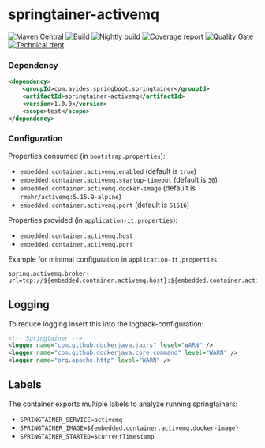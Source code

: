 # springtainer-activemq

[![Maven Central](https://img.shields.io/maven-metadata/v/http/central.maven.org/maven2/com/avides/springboot/springtainer/springtainer-activemq/maven-metadata.xml.svg)](https://search.maven.org/#search%7Cgav%7C1%7Cg%3A%22com.avides.springboot.springtainer%22%20AND%20a%3A%22springtainer-activemq%22)
[![Build](https://github.com/springtainer/springtainer-activemq/workflows/release/badge.svg)](https://github.com/springtainer/springtainer-activemq/actions)
[![Nightly build](https://github.com/springtainer/springtainer-activemq/workflows/nightly/badge.svg)](https://github.com/springtainer/springtainer-activemq/actions)
[![Coverage report](https://sonarcloud.io/api/project_badges/measure?project=springtainer_springtainer-activemq&metric=coverage)](https://sonarcloud.io/dashboard?id=springtainer_springtainer-activemq)
[![Quality Gate](https://sonarcloud.io/api/project_badges/measure?project=springtainer_springtainer-activemq&metric=alert_status)](https://sonarcloud.io/dashboard?id=springtainer_springtainer-activemq)
[![Technical dept](https://sonarcloud.io/api/project_badges/measure?project=springtainer_springtainer-activemq&metric=sqale_index)](https://sonarcloud.io/dashboard?id=springtainer_springtainer-activemq)

### Dependency
```xml
<dependency>
	<groupId>com.avides.springboot.springtainer</groupId>
	<artifactId>springtainer-activemq</artifactId>
	<version>1.0.0</version>
	<scope>test</scope>
</dependency>
```

### Configuration
Properties consumed (in `bootstrap.properties`):
- `embedded.container.activemq.enabled` (default is `true`)
- `embedded.container.activemq.startup-timeout` (default is `30`)
- `embedded.container.activemq.docker-image` (default is `rmohr/activemq:5.15.9-alpine`)
- `embedded.container.activemq.port` (default is `61616`)

Properties provided (in `application-it.properties`):
- `embedded.container.activemq.host`
- `embedded.container.activemq.port`

Example for minimal configuration in `application-it.properties`:
```
spring.activemq.broker-url=tcp://${embedded.container.activemq.host}:${embedded.container.activemq.port}
```

## Logging
To reduce logging insert this into the logback-configuration:
```xml
<!-- Springtainer -->
<logger name="com.github.dockerjava.jaxrs" level="WARN" />
<logger name="com.github.dockerjava.core.command" level="WARN" />
<logger name="org.apache.http" level="WARN" />
```

## Labels
The container exports multiple labels to analyze running springtainers:
- `SPRINGTAINER_SERVICE=activemq`
- `SPRINGTAINER_IMAGE=${embedded.container.activemq.docker-image}`
- `SPRINGTAINER_STARTED=$currentTimestamp`
